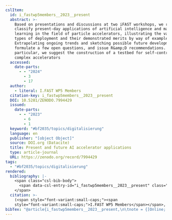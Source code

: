 ```yaml
---
cslItem:
  id: i_fastwp5members__2023__present
  abstract: >-
    Based on presentations and discussions at two iFAST workshops, we review and
    classify present-day applications of artificial intelligence and machine
    learning in the field of particle accelerators, illustrating the various
    types of deployment and their demonstrated merits by way of example.
    Extrapolating ongoing trends and sketching possible future developments, we
    formulate a few open questions, and issue R&amp;D recommendations. In
    particular, we suggest the construction of a testbed for self-controlling
    complex accelerators
  accessed:
    date-parts:
      - - "2024"
        - 3
        - 17
  author:
    - literal: I.FAST WP5 Members
  citation-key: i_fastwp5members__2023__present
  DOI: 10.5281/ZENODO.7994429
  issued:
    date-parts:
      - - "2023"
        - 6
        - 1
  keyword: "#bf2035/topics/digitalisierung"
  language: en
  publisher: "[object Object]"
  source: DOI.org (Datacite)
  title: Present and future AI accelerator applications
  type: article-journal
  URL: https://zenodo.org/record/7994429
tags:
  - "#bf2035/topics/digitalisierung"
rendered:
  bibliography: |-
    <span class="csl-bib-body">
      <span data-csl-entry-id="i_fastwp5members__2023__present" class="csl-entry"><span class='author-bib'>I.FAST WP5 Members</span>. <span class='date-bib'>(2023)</span>. <span class='title'><b><i>Present and future AI accelerator applications</i></b></span>. <span class='URL'><a href='https://doi.org/10.5281/ZENODO.7994429'>LINK</a></span></span>
    </span>
  citation: >-
    (<span style="font-variant:small-caps;"><span
    style="font-variant:small-caps;">I.FAST WP5 Members</span></span>, 2023)
bibTex: "@article{i_fastwp5members__2023__present,\n\tnote = {[Online; accessed 2024-03-17]},\n\tauthor = {{I.FAST WP5 Members}},\n\tyear = {2023},\n\tmonth = {jun 1},\n\tpublisher = {[object Object]},\n\ttitle = {Present and future {AI} accelerator applications},\n}\n\n"
---
```

